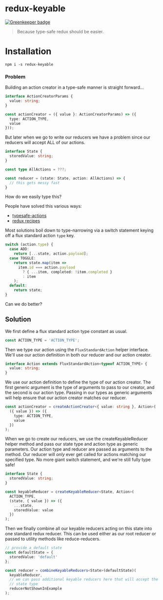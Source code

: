 # redux-keyable

[![Greenkeeper badge](https://badges.greenkeeper.io/JustinLivi/redux-keyable.svg)](https://greenkeeper.io/)

> Because type-safe redux should be easier.

# Installation

`npm i -s redux-keyable`

### Problem

Building an action creator in a type-safe manner is straight forward...

```typescript
interface ActionCreatorParams {
  value: string;
}

const actionCreator = ({ value }: ActionCreatorParams) => ({
  type: ACTION_TYPE,
  value
}));
```

But later when we go to write our reducers we have a problem since our reducers will accept ALL of our actions.

```typescript
interface State {
  storedValue: string;
}

const type AllActions = ???;

const reducer = (state: State, action: AllActions) => {
  // this gets messy fast
}
```

How do we easily type this?

People have solved this various ways:

- [typesafe-actions](https://github.com/piotrwitek/typesafe-actions)
- [redux recipes](https://redux.js.org/recipes/usage-with-typescript)

Most solutions boil down to type-narrowing via a switch statement keying off a flux standard action `type` key.

```typescript
switch (action.type) {
  case ADD:
    return [...state, action.payload];
  case TOGGLE:
    return state.map(item =>
      item.id === action.payload
        ? { ...item, completed: !item.completed }
        : item
    );
  default:
    return state;
}
```

Can we do better?

## Solution

We first define a flux standard action type constant as usual.

```typescript
const ACTION_TYPE = 'ACTION_TYPE';
```

Then we type our action using the `FluxStandardAction` helper interface. We'll use our action definition in both our reducer and our action creator.

```typescript
interface Action extends FluxStandardAction<typeof ACTION_TYPE> {
  value: string;
}
```

We use our action definition to define the type of our action creator. The first generic argument is the type of arguments to pass to our creator, and the second is our action type. Passing in our types as generic arguments will help ensure that our action creator matches our reducer.

```typescript
const actionCreator = createActionCreator<{ value: string }, Action>(
  ({ value }) => ({
    type: ACTION_TYPE,
    value
  })
);
```

When we go to create our reducers, we use the createKeyableReducer helper method and pass our state type and action type as generic parameters.
Our action type and reducer are passed as arguments to the method.
Our reducer will _only_ ever get called for actions matching our specified type.
No more giant switch statement, and we're still fully type safe!

```typescript
interface State {
  storedValue: string;
}

const keyableReducer = createKeyableReducer<State, Action>(
  ACTION_TYPE,
  (state, { value }) => ({
    ...state,
    storedValue: value
  })
);
```

Then we finally combine all our keyable reducers acting on this state into one standard redux reducer.
This can be used either as our root reducer or passed to utility methods like reduce-reducers.

```typescript
// provide a default state
const defaultState = {
  storedValue: 'default'
};

const reducer = combineKeyableReducers<State>(defaultState)(
  keyableReducer,
  // we can pass additional keyable reducers here that will accept the same
  // state type
  reducerNotShownInExample
);
```
